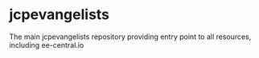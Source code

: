 # jcpevangelists
The main jcpevangelists repository providing entry point to all resources, including ee-central.io
